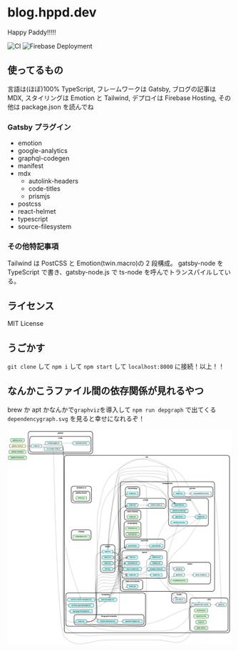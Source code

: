# blog.hppd.dev

Happy Paddy!!!!!

![CI](https://github.com/AumyF/blog.hppd.dev/workflows/CI/badge.svg?branch=develop)
![Firebase Deployment](https://github.com/AumyF/blog.hppd.dev/workflows/Firebase%20Deployment/badge.svg?branch=master)

## 使ってるもの

言語は(ほぼ)100% TypeScript, フレームワークは Gatsby, ブログの記事は MDX, スタイリングは Emotion と Tailwind, デプロイは Firebase Hosting, その他は package.json を読んでね

### Gatsby プラグイン

- emotion
- google-analytics
- graphql-codegen
- manifest
- mdx
  - autolink-headers
  - code-titles
  - prismjs
- postcss
- react-helmet
- typescript
- source-filesystem

### その他特記事項

Tailwind は PostCSS と Emotion(twin.macro)の 2 段構成。
gatsby-node を TypeScript で書き、gatsby-node.js で ts-node を呼んでトランスパイルしている。

## ライセンス

MIT License

## うごかす

`git clone` して `npm i` して `npm start` して `localhost:8000` に接続！以上！！

## なんかこうファイル間の依存関係が見れるやつ

brew か apt かなんかで`graphviz`を導入して `npm run depgraph` で出てくる `dependencygraph.svg` を見ると幸せになれるぞ！

![image](dependencygraph.svg)
